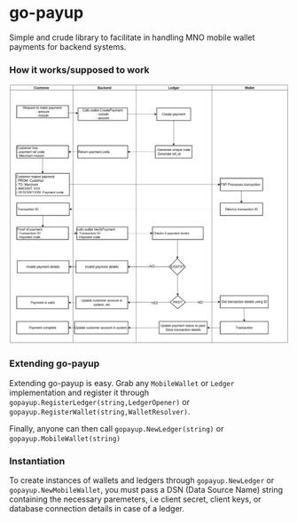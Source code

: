 # go-payup

Simple and crude library to facilitate in handling MNO mobile wallet payments for backend systems.

### How it works/supposed to work

![chart](illustration.png)

### Extending go-payup

Extending go-payup is easy. Grab any `MobileWallet` or `Ledger` implementation and register it through `gopayup.RegisterLedger(string,LedgerOpener)` or `gopayup.RegisterWallet(string,WalletResolver)`.

Finally, anyone can then call `gopayup.NewLedger(string)` or `gopayup.MobileWallet(string)`

### Instantiation

To create instances of wallets and ledgers through `gopayup.NewLedger` or `gopayup.NewMobileWallet`, you must pass a DSN (Data Source Name) string containing the necessary paremeters, i.e client secret, client keys, or database connection details in case of a ledger.
